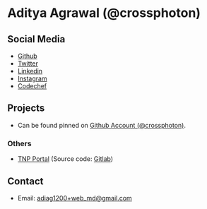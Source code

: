 # Aditya Agrawal (@crossphoton)

## Social Media

- [Github](https://github.com/crossphoton)
- [Twitter](https://twitter.com/grownupadi)
- [Linkedin](https://linkedin.com/in/crossphoton)
- [Instagram](https://instagram.com/crossphoton)
- [Codechef](https://codechef.com/users/cross_photon)

## Projects

- Can be found pinned on [Github Account (@crossphoton)](https://github.com/crossphoton).

### Others

- [TNP Portal](http://tnp-portal-frontend.vercel.app) (Source code: [Gitlab](https://gitlab.com/crossphoton/tnp-portal))


## Contact
- Email: [adiag1200+web_md@gmail.com](mailto:adiag1200+web_md@gmail.com)
